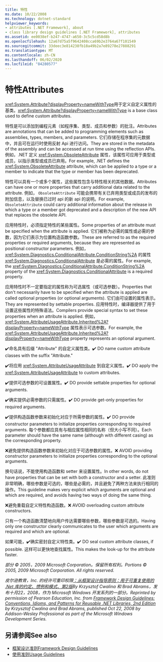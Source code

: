 ```yaml
---
title: 特性
ms.date: 10/22/2008
ms.technology: dotnet-standard
helpviewer_keywords:
- attributes [.NET Framework], about
- class library design guidelines [.NET Framework], attributes
ms.assetid: ee0038ef-b247-4747-a650-3c5c5cd58d8b
ms.openlocfilehash: 12a67d75a5f9642408cca69b2e3764a67f101549
ms.sourcegitcommit: 33deec3e814238fb18a49b2a7e89278e27888291
ms.translationtype: MT
ms.contentlocale: zh-CN
ms.lasthandoff: 06/02/2020
ms.locfileid: "84280577"
---
```

# <a name="attributes"></a><span data-ttu-id="f66db-102">特性</span><span class="sxs-lookup"><span data-stu-id="f66db-102">Attributes</span></span>

<span data-ttu-id="f66db-103"><xref:System.Attribute?displayProperty=nameWithType>用于定义自定义属性的基类。</span><span class="sxs-lookup"><span data-stu-id="f66db-103"><xref:System.Attribute?displayProperty=nameWithType> is a base class used to define custom attributes.</span></span>

 <span data-ttu-id="f66db-104">特性是可以添加到编程元素（如程序集、类型、成员和参数）的批注。</span><span class="sxs-lookup"><span data-stu-id="f66db-104">Attributes are annotations that can be added to programming elements such as assemblies, types, members, and parameters.</span></span> <span data-ttu-id="f66db-105">它们存储在程序集的元数据中，并且可在运行时使用反射 Api 进行访问。</span><span class="sxs-lookup"><span data-stu-id="f66db-105">They are stored in the metadata of the assembly and can be accessed at run time using the reflection APIs.</span></span> <span data-ttu-id="f66db-106">例如，.NET 定义 <xref:System.ObsoleteAttribute> 属性，该属性可应用于类型或成员，以指示类型或成员已弃用。</span><span class="sxs-lookup"><span data-stu-id="f66db-106">For example, .NET defines the <xref:System.ObsoleteAttribute> attribute, which can be applied to a type or a member to indicate that the type or member has been deprecated.</span></span>

 <span data-ttu-id="f66db-107">特性可以具有一个或多个属性，这些属性包含与特性相关的其他数据。</span><span class="sxs-lookup"><span data-stu-id="f66db-107">Attributes can have one or more properties that carry additional data related to the attribute.</span></span> <span data-ttu-id="f66db-108">例如， `ObsoleteAttribute` 可能会携带有关已弃用类型或成员的发布的附加信息，以及替换已过时 api 的新 api 的说明。</span><span class="sxs-lookup"><span data-stu-id="f66db-108">For example, `ObsoleteAttribute` could carry additional information about the release in which a type or a member got deprecated and a description of the new API that replaces the obsolete API.</span></span>

 <span data-ttu-id="f66db-109">应用特性时，必须指定特性的某些属性。</span><span class="sxs-lookup"><span data-stu-id="f66db-109">Some properties of an attribute must be specified when the attribute is applied.</span></span> <span data-ttu-id="f66db-110">它们被称为必需的属性或必需的参数，因为它们表示为位置构造函数参数。</span><span class="sxs-lookup"><span data-stu-id="f66db-110">These are referred to as the required properties or required arguments, because they are represented as positional constructor parameters.</span></span> <span data-ttu-id="f66db-111">例如， <xref:System.Diagnostics.ConditionalAttribute.ConditionString%2A> 的属性 <xref:System.Diagnostics.ConditionalAttribute> 是必需的属性。</span><span class="sxs-lookup"><span data-stu-id="f66db-111">For example, the <xref:System.Diagnostics.ConditionalAttribute.ConditionString%2A> property of the <xref:System.Diagnostics.ConditionalAttribute> is a required property.</span></span>

 <span data-ttu-id="f66db-112">应用特性时不一定要指定的属性称为可选属性（或可选参数）。</span><span class="sxs-lookup"><span data-stu-id="f66db-112">Properties that don't necessarily have to be specified when the attribute is applied are called optional properties (or optional arguments).</span></span> <span data-ttu-id="f66db-113">它们由可设置的属性表示。</span><span class="sxs-lookup"><span data-stu-id="f66db-113">They are represented by settable properties.</span></span> <span data-ttu-id="f66db-114">应用特性时，编译器提供了用于设置这些属性的特殊语法。</span><span class="sxs-lookup"><span data-stu-id="f66db-114">Compilers provide special syntax to set these properties when an attribute is applied.</span></span> <span data-ttu-id="f66db-115">例如， <xref:System.AttributeUsageAttribute.Inherited%2A?displayProperty=nameWithType> 属性表示可选参数。</span><span class="sxs-lookup"><span data-stu-id="f66db-115">For example, the <xref:System.AttributeUsageAttribute.Inherited%2A?displayProperty=nameWithType> property represents an optional argument.</span></span>

 <span data-ttu-id="f66db-116">✔️命名具有后缀 "Attribute" 的自定义属性类。</span><span class="sxs-lookup"><span data-stu-id="f66db-116">✔️ DO name custom attribute classes with the suffix "Attribute."</span></span>

 <span data-ttu-id="f66db-117">✔️将应用 <xref:System.AttributeUsageAttribute> 到自定义属性。</span><span class="sxs-lookup"><span data-stu-id="f66db-117">✔️ DO apply the <xref:System.AttributeUsageAttribute> to custom attributes.</span></span>

 <span data-ttu-id="f66db-118">✔️提供可选参数的可设置属性。</span><span class="sxs-lookup"><span data-stu-id="f66db-118">✔️ DO provide settable properties for optional arguments.</span></span>

 <span data-ttu-id="f66db-119">✔️确实提供必需参数的只需属性。</span><span class="sxs-lookup"><span data-stu-id="f66db-119">✔️ DO provide get-only properties for required arguments.</span></span>

 <span data-ttu-id="f66db-120">✔️提供构造函数参数来初始化对应于所需参数的属性。</span><span class="sxs-lookup"><span data-stu-id="f66db-120">✔️ DO provide constructor parameters to initialize properties corresponding to required arguments.</span></span> <span data-ttu-id="f66db-121">每个参数都应具有与相应属性相同的名称（但大小写不同）。</span><span class="sxs-lookup"><span data-stu-id="f66db-121">Each parameter should have the same name (although with different casing) as the corresponding property.</span></span>

 <span data-ttu-id="f66db-122">❌避免提供构造函数参数来初始化对应于可选参数的属性。</span><span class="sxs-lookup"><span data-stu-id="f66db-122">❌ AVOID providing constructor parameters to initialize properties corresponding to the optional arguments.</span></span>

 <span data-ttu-id="f66db-123">换句话说，不能使用构造函数和 setter 来设置属性。</span><span class="sxs-lookup"><span data-stu-id="f66db-123">In other words, do not have properties that can be set with both a constructor and a setter.</span></span> <span data-ttu-id="f66db-124">此准则非常明确，哪些参数是可选的，哪些是必需的，并且避免了两种方法来执行相同的操作。</span><span class="sxs-lookup"><span data-stu-id="f66db-124">This guideline makes very explicit which arguments are optional and which are required, and avoids having two ways of doing the same thing.</span></span>

 <span data-ttu-id="f66db-125">❌避免重载自定义特性构造函数。</span><span class="sxs-lookup"><span data-stu-id="f66db-125">❌ AVOID overloading custom attribute constructors.</span></span>

 <span data-ttu-id="f66db-126">只有一个构造函数清楚地向用户传达需要哪些参数，哪些参数是可选的。</span><span class="sxs-lookup"><span data-stu-id="f66db-126">Having only one constructor clearly communicates to the user which arguments are required and which are optional.</span></span>

 <span data-ttu-id="f66db-127">如果可能，✔️确实密封自定义特性类。</span><span class="sxs-lookup"><span data-stu-id="f66db-127">✔️ DO seal custom attribute classes, if possible.</span></span> <span data-ttu-id="f66db-128">这样可以更快地查找属性。</span><span class="sxs-lookup"><span data-stu-id="f66db-128">This makes the look-up for the attribute faster.</span></span>

 <span data-ttu-id="f66db-129">*部分 &copy; 2005，2009 Microsoft Corporation。保留所有权利。*</span><span class="sxs-lookup"><span data-stu-id="f66db-129">*Portions &copy; 2005, 2009 Microsoft Corporation. All rights reserved.*</span></span>

 <span data-ttu-id="f66db-130">*皮尔逊教育，Inc. 的经许可重印权限[：从框架设计指导原则：用于可重复使用的 .Net 库的约定、惯例和模式、第2版](https://www.informit.com/store/framework-design-guidelines-conventions-idioms-and-9780321545619)By Krzysztof Cwalina 和 Brad Abrams，发布十月22，2008，作为 Microsoft Windows 开发系列的一部分。*</span><span class="sxs-lookup"><span data-stu-id="f66db-130">*Reprinted by permission of Pearson Education, Inc. from [Framework Design Guidelines: Conventions, Idioms, and Patterns for Reusable .NET Libraries, 2nd Edition](https://www.informit.com/store/framework-design-guidelines-conventions-idioms-and-9780321545619) by Krzysztof Cwalina and Brad Abrams, published Oct 22, 2008 by Addison-Wesley Professional as part of the Microsoft Windows Development Series.*</span></span>

## <a name="see-also"></a><span data-ttu-id="f66db-131">另请参阅</span><span class="sxs-lookup"><span data-stu-id="f66db-131">See also</span></span>

- [<span data-ttu-id="f66db-132">框架设计准则</span><span class="sxs-lookup"><span data-stu-id="f66db-132">Framework Design Guidelines</span></span>](index.md)
- [<span data-ttu-id="f66db-133">使用准则</span><span class="sxs-lookup"><span data-stu-id="f66db-133">Usage Guidelines</span></span>](usage-guidelines.md)
